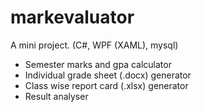 # markevaluator
A mini project. (C#, WPF (XAML), mysql)
<html>
  <ul>
  <li> Semester marks and gpa calculator </li>
  <li> Individual grade sheet (.docx) generator </li>
  <li> Class wise report card (.xlsx) generator </li>
  <li> Result analyser </li>
  </ul>
</html>

